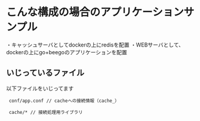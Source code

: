 # こんな構成の場合のアプリケーションサンプル

・キャッシュサーバとしてdockerの上にredisを配置
・WEBサーバとして、dockerの上にgo+beegoのアプリケーションを配置

## いじっているファイル

以下ファイルをいじってます

```
 conf/app.conf // cacheへの接続情報（cache_）

 cache/* // 接続処理用ライブラリ
```
